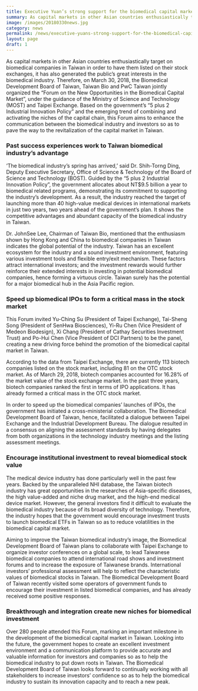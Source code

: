 ```yaml
---
title: Executive Yuan’s strong support for the biomedical capital market sparks a new wave of investment in the biomedical industry in Taiwan
summary: As capital markets in other Asian countries enthusiastically target on biomedical companies in Taiwan in order to have them listed on their stock exchanges, it has also generated the public’s great interests in the biomedical industry.
image: /images/20180330news.jpg
category: news
permalink: /news/executive-yuans-strong-support-for-the-biomedical-capital-market-sparks-a-new-wave-of-investment-in-the-biomedical-industry-in-taiwan/
layout: page
draft: 1
---
```


As capital markets in other Asian countries enthusiastically target on biomedical companies in Taiwan in order to have them listed on their stock exchanges, it has also generated the public’s great interests in the biomedical industry.  Therefore, on March 30, 2018, the Biomedical Development Board of Taiwan, Taiwan Bio and PwC Taiwan jointly organized the “Forum on the New Opportunities in the Biomedical Capital Market”, under the guidance of the Ministry of Science and Technology (MOST) and Taipei Exchange.  Based on the government’s “5 plus 2 Industrial Innovation Policy” and the emerging trend of combining and activating the niches of the capital chain, this Forum aims to enhance the communication between the biomedical industry and investors so as to pave the way to the revitalization of the capital market in Taiwan.

### Past success experiences work to Taiwan biomedical industry’s advantage
‘The biomedical industry’s spring has arrived,’ said Dr. Shih-Torng Ding, Deputy Executive Secretary, Office of Science & Technology of the Board of Science and Technology (BOST).  Guided by the “5 plus 2 Industrial Innovation Policy”, the government allocates about NT$9.5 billion a year to biomedical related programs, demonstrating its commitment to supporting the industry’s development. As a result, the industry reached the target of launching more than 40 high-value medical devices in international markets in just two years, two years ahead of the government’s plan. It shows the competitive advantages and abundant capacity of the biomedical industry in Taiwan. 

Dr. JohnSee Lee, Chairman of Taiwan Bio, mentioned that the enthusiasm shown by Hong Kong and China to biomedical companies in Taiwan indicates the global potential of the industry.  Taiwan has an excellent ecosystem for the industry and a sound investment environment, featuring various investment tools and flexible entry/exit mechanism. These factors attract international investors; and the investment rewards would further reinforce their extended interests in investing in potential biomedical companies, hence forming a virtuous circle.  Taiwan surely has the potential for a major biomedical hub in the Asia Pacific region.

### Speed up biomedical IPOs to form a critical mass in the stock market
This Forum invited Yu-Ching Su (President of Taipei Exchange), Tai-Sheng Song (President of SenHwa Biosciences), Yi-Ru Chen (Vice President of Medeon Biodesign), Xi Chang (President of Cathay Securities Investment Trust) and Po-Hui Chen (Vice President of DCI Partners) to be the panel, creating a new driving force behind the promotion of the biomedical capital market in Taiwan.

According to the data from Taipei Exchange, there are currently 113 biotech companies listed on the stock market, including 81 on the OTC stock market.  As of March 29, 2018, biotech companies accounted for 16.28% of the market value of the stock exchange market. In the past three years, biotech companies ranked the first in terms of IPO applications. It has already formed a critical mass in the OTC stock market.

In order to speed up the biomedical companies’ launches of IPOs, the government has initiated a cross-ministerial collaboration. The Biomedical Development Board of Taiwan, hence, facilitated a dialogue between Taipei Exchange and the Industrial Development Bureau.  The dialogue resulted in a consensus on aligning the assessment standards by having delegates from both organizations in the technology industry meetings and the listing assessment meetings.

### Encourage institutional investment to reveal biomedical stock value
The medical device industry has done particularly well in the past few years.  Backed by the unparalleled NHI database, the Taiwan biotech industry has great opportunities in the researches of Asia-specific diseases, the high value-added and niche drug market, and the high-end medical device market. However, the general investors find it difficult to evaluate the biomedical industry because of its broad diversity of technology. Therefore, the industry hopes that the government would encourage investment trusts to launch biomedical ETFs in Taiwan so as to reduce volatilities in the biomedical capital market. 

Aiming to improve the Taiwan biomedical industry’s image, the Biomedical Development Board of Taiwan plans to collaborate with Taipei Exchange to organize investor conferences on a global scale, to lead Taiwanese biomedical companies to attend international road shows and investment forums and to increase the exposure of Taiwanese brands.  International investors’ professional assessment will help to reflect the characteristic values of biomedical stocks in Taiwan.  The Biomedical Development Board of Taiwan recently visited some operators of government funds to encourage their investment in listed biomedical companies, and has already received some positive responses.

### Breakthrough and integration create new niches for biomedical investment
Over 280 people attended this Forum, marking an important milestone in the development of the biomedical capital market in Taiwan.  Looking into the future, the government hopes to create an excellent investment environment and a communication platform to provide accurate and valuable information for investors and companies so as to help the biomedical industry to put down roots in Taiwan.  The Biomedical Development Board of Taiwan looks forward to continually working with all stakeholders to increase investors’ confidence so as to help the biomedical industry to sustain its innovation capacity and to reach a new peak.
